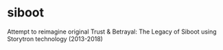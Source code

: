 # siboot
Attempt to reimagine original Trust & Betrayal: The Legacy of Siboot using Storytron technology (2013-2018)

